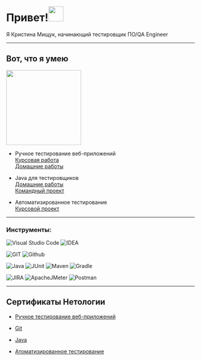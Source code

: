 ## <h1 href="left">Привет!<img src="https://media.giphy.com/media/hvRJCLFzcasrR4ia7z/giphy.gif" width="40"></h1>

Я Кристина Мищук, начинающий тестировщик ПО/QA Engineer

---
## Вот, что я умею
<p href="left"><img src="https://otkrytky.ru/o/img/0297/otrkytky-ru-105-aG9zdGluZ2thcnRpbm9rLmNvbQ.gif" width="200"/></p>

- Ручное тестирование веб-приложений <br>
[Курсовая работа](https://github.com/TinitaQA/manualcw) <br> 
[Домашние работы](https://github.com/TinitaQA/manualhw)

- Java для тестировщиков <br>
[Домашние работы](https://github.com/TinitaQA/javahw)<br>
[Командный проект](https://github.com/TinitaQA/javaqa-team-diplom-2)

- Автоматизированное тестирование <br>
[Курсовой проект](https://github.com/TinitaQA/tour-course-work)
---
### Инструменты: 

![Visual Studio Code](https://img.shields.io/badge/VSC-black?style=for-the-badge&logo=visualstudiocode&logoColor=%23007ACC)
![IDEA](https://img.shields.io/badge/-IDEA-090909?style=for-the-badge&logo=idea&logoColor=F8C52C)


![GIT](https://img.shields.io/badge/-GIT-090909?style=for-the-badge&logo=git&logoColor=47C5FB) 
![Github](https://img.shields.io/badge/-Gtthub-090909?style=for-the-badge&logo=C%2b%2b&logoColor=6296CC) 

![Java](https://img.shields.io/badge/-Java-090909?style=for-the-badge&logo=java&logoColor=E9D54D) 
![JUnit](https://img.shields.io/badge/-Junit-090909?style=for-the-badge&logo=junit&logoColor=6296CC) 
![Maven](https://img.shields.io/badge/Maven-black?style=for-the-badge&logo=apachemaven&logoColor=%23C71A36)
![Gradle](https://img.shields.io/badge/Gradle-black?style=for-the-badge&logo=gradle&logoColor=%2302303A
)

![JIRA](https://img.shields.io/badge/-JIRA-090909?style=for-the-badge&logo=jira&logoColor=6296CC) 
![ApacheJMeter](https://img.shields.io/badge/-ApacheJMeter-090909?style=for-the-badge&logo=apachejmeter&logoColor=E9D54D)
![Postman](https://img.shields.io/badge/-Postman-090909?style=for-the-badge&logo=postman&logoColor=F88C00)


---
## Сертификаты Нетологии
- [Ручное тестирование веб-приложений](/images/manual.jpg)

- [Git](/images/git.jpg)

- [Java](/images/java.jpg)

- [Атоматизированное тестирование](/images/automatic.jpg)


